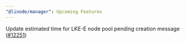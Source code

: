 ```yaml
---
"@linode/manager": Upcoming Features
---
```


Update estimated time for LKE-E node pool pending creation message ([#12251](https://github.com/linode/manager/pull/12251))
